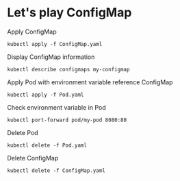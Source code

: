 # Let's play ConfigMap

Apply ConfigMap
```
kubectl apply -f ConfigMap.yaml
```

Display ConfigMap information
```
kubectl describe configmaps my-configmap
```

Apply Pod with environment variable reference ConfigMap
```
kubectl apply -f Pod.yaml
```

Check environment variable in Pod
```
kubectl port-forward pod/my-pod 8080:80
```

Delete Pod
```
kubectl delete -f Pod.yaml
```

Delete ConfigMap
```
kubectl delete -f ConfigMap.yaml
```